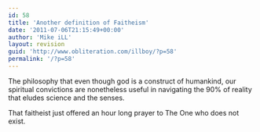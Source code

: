 ```yaml
---
id: 58
title: 'Another definition of Faitheism'
date: '2011-07-06T21:15:49+00:00'
author: 'Mike iLL'
layout: revision
guid: 'http://www.obliteration.com/illboy/?p=58'
permalink: '/?p=58'
---
```


The philosophy that even though god is a construct of humankind, our spiritual convictions are nonetheless useful in navigating the 90% of reality that eludes science and the senses.

That faitheist just offered an hour long prayer to The One who does not exist.

